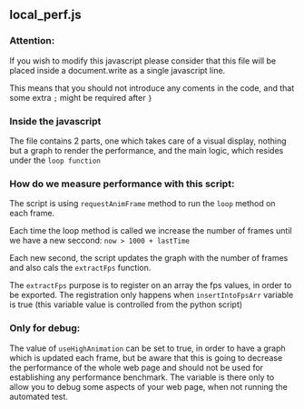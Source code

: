 ## local_perf.js


### Attention:
If you wish to modify this javascript please consider that this file will be placed inside a document.write as a single javascript line.

This means that you should not introduce any coments in the code, and that some extra `;` might be required after `}`

### Inside the javascript
The file contains 2 parts, one which takes care of a visual display, nothing but a graph to render the performance, and the main logic, which resides under the `loop function`

### How do we measure performance with this script:
The script is using `requestAnimFrame` method to run the `loop` method on each frame.

Each time the loop method is called we increase the number of frames until we have a new seccond: `now > 1000 + lastTime`

Each new second, the script updates the graph with the number of frames and also cals the `extractFps` function.

The `extractFps` purpose is to register on an array the fps values, in order to be exported. The registration only happens when `insertIntoFpsArr` variable is true (this variable value is controlled from the python script)

### Only for debug:

The value of `useHighAnimation` can be set to true, in order to have a graph which is updated each frame, but be aware that this is going to decrease the performance of the whole web page and should not be used for establishing any performance benchmark. The variable is there only to allow you to debug some aspects of your web page, when not running the automated test.
